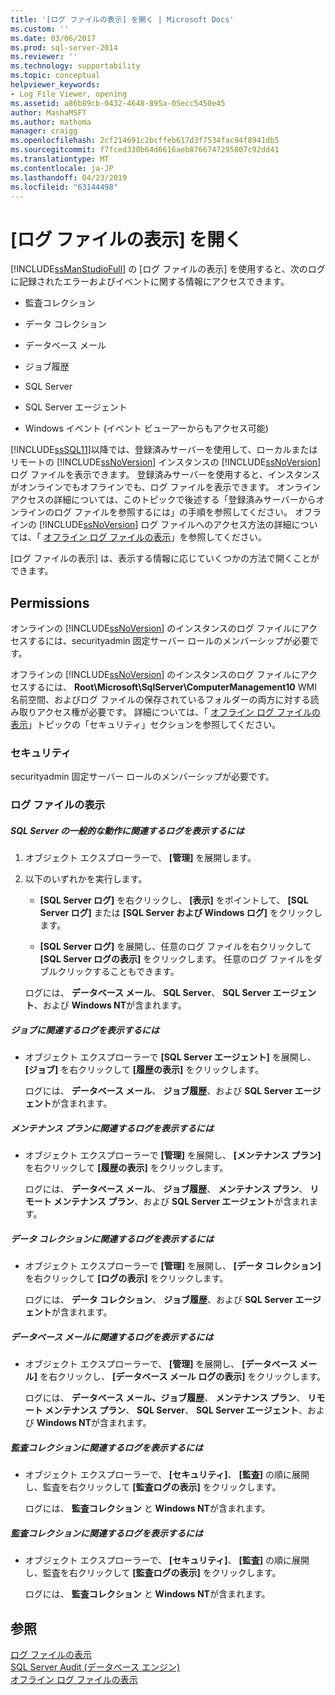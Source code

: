 ```yaml
---
title: '[ログ ファイルの表示] を開く | Microsoft Docs'
ms.custom: ''
ms.date: 03/06/2017
ms.prod: sql-server-2014
ms.reviewer: ''
ms.technology: supportability
ms.topic: conceptual
helpviewer_keywords:
- Log File Viewer, opening
ms.assetid: a86b89cb-0432-4648-895a-05ecc5450e45
author: MashaMSFT
ms.author: mathoma
manager: craigg
ms.openlocfilehash: 2cf214691c2bcffeb617d3f7534fac94f8941db5
ms.sourcegitcommit: f7fced330b64d6616aeb8766747295807c92dd41
ms.translationtype: MT
ms.contentlocale: ja-JP
ms.lasthandoff: 04/23/2019
ms.locfileid: "63144498"
---
```

# <a name="open-log-file-viewer"></a>[ログ ファイルの表示] を開く
  [!INCLUDE[ssManStudioFull](../../includes/ssmanstudiofull-md.md)] の [ログ ファイルの表示] を使用すると、次のログに記録されたエラーおよびイベントに関する情報にアクセスできます。  
  
-   監査コレクション  
  
-   データ コレクション  
  
-   データベース メール  
  
-   ジョブ履歴  
  
-   SQL Server  
  
-   SQL Server エージェント  
  
-   Windows イベント (イベント ビューアーからもアクセス可能)  
  
 [!INCLUDE[ssSQL11](../../includes/sssql11-md.md)]以降では、登録済みサーバーを使用して、ローカルまたはリモートの [!INCLUDE[ssNoVersion](../../includes/ssnoversion-md.md)] インスタンスの [!INCLUDE[ssNoVersion](../../includes/ssnoversion-md.md)]ログ ファイルを表示できます。 登録済みサーバーを使用すると、インスタンスがオンラインでもオフラインでも、ログ ファイルを表示できます。 オンライン アクセスの詳細については、このトピックで後述する「登録済みサーバーからオンラインのログ ファイルを参照するには」の手順を参照してください。 オフラインの [!INCLUDE[ssNoVersion](../../includes/ssnoversion-md.md)] ログ ファイルへのアクセス方法の詳細については、「 [オフライン ログ ファイルの表示](view-offline-log-files.md)」を参照してください。  
  
 [ログ ファイルの表示] は、表示する情報に応じていくつかの方法で開くことができます。  
  
##  <a name="BeforeYouBegin"></a> Permissions  
 オンラインの [!INCLUDE[ssNoVersion](../../includes/ssnoversion-md.md)] のインスタンスのログ ファイルにアクセスするには、securityadmin 固定サーバー ロールのメンバーシップが必要です。  
  
 オフラインの [!INCLUDE[ssNoVersion](../../includes/ssnoversion-md.md)] のインスタンスのログ ファイルにアクセスするには、 **Root\Microsoft\SqlServer\ComputerManagement10** WMI 名前空間、およびログ ファイルの保存されているフォルダーの両方に対する読み取りアクセス権が必要です。 詳細については、「 [オフライン ログ ファイルの表示](view-offline-log-files.md)」トピックの「セキュリティ」セクションを参照してください。  
  
### <a name="security"></a>セキュリティ  
 securityadmin 固定サーバー ロールのメンバーシップが必要です。  
  
### <a name="view-log-files"></a>ログ ファイルの表示  
  
##### <a name="to-view-logs-that-are-related-to-general-sql-server-activity"></a>SQL Server の一般的な動作に関連するログを表示するには  
  
1.  オブジェクト エクスプローラーで、 **[管理]** を展開します。  
  
2.  以下のいずれかを実行します。  
  
    -   **[SQL Server ログ]** を右クリックし、 **[表示]** をポイントして、 **[SQL Server ログ]** または **[SQL Server および Windows ログ]** をクリックします。  
  
    -   **[SQL Server ログ]** を展開し、任意のログ ファイルを右クリックして **[SQL Server ログの表示]** をクリックします。 任意のログ ファイルをダブルクリックすることもできます。  
  
     ログには、 **データベース メール**、 **SQL Server**、 **SQL Server エージェント**、および **Windows NT**が含まれます。  
  
##### <a name="to-view-logs-that-are-related-to-jobs"></a>ジョブに関連するログを表示するには  
  
-   オブジェクト エクスプローラーで **[SQL Server エージェント]** を展開し、 **[ジョブ]** を右クリックして **[履歴の表示]** をクリックします。  
  
     ログには、 **データベース メール**、 **ジョブ履歴**、および **SQL Server エージェント**が含まれます。  
  
##### <a name="to-view-logs-that-are-related-to-maintenance-plans"></a>メンテナンス プランに関連するログを表示するには  
  
-   オブジェクト エクスプローラーで **[管理]** を展開し、 **[メンテナンス プラン]** を右クリックして **[履歴の表示]** をクリックします。  
  
     ログには、 **データベース メール**、 **ジョブ履歴**、 **メンテナンス プラン**、 **リモート メンテナンス プラン**、および **SQL Server エージェント**が含まれます。  
  
##### <a name="to-view-logs-that-are-related-to-data-collection"></a>データ コレクションに関連するログを表示するには  
  
-   オブジェクト エクスプローラーで **[管理]** を展開し、 **[データ コレクション]** を右クリックして **[ログの表示]** をクリックします。  
  
     ログには、 **データ コレクション**、 **ジョブ履歴**、および **SQL Server エージェント**が含まれます。  
  
##### <a name="to-view-logs-that-are-related-to-database-mail"></a>データベース メールに関連するログを表示するには  
  
-   オブジェクト エクスプローラーで、 **[管理]** を展開し、 **[データベース メール]** を右クリックし、 **[データベース メール ログの表示]** をクリックします。  
  
     ログには、 **データベース メール、ジョブ履歴**、 **メンテナンス プラン**、 **リモート メンテナンス プラン**、 **SQL Server**、 **SQL Server エージェント**、および **Windows NT**が含まれます。  
  
##### <a name="to-view-logs-that-are-related-to-audits-collections"></a>監査コレクションに関連するログを表示するには  
  
-   オブジェクト エクスプローラーで、 **[セキュリティ]**、 **[監査]** の順に展開し、監査を右クリックして **[監査ログの表示]** をクリックします。  
  
     ログには、 **監査コレクション** と **Windows NT**が含まれます。  
  
##### <a name="to-view-logs-that-are-related-to-audits-collections"></a>監査コレクションに関連するログを表示するには  
  
-   オブジェクト エクスプローラーで、 **[セキュリティ]**、 **[監査]** の順に展開し、監査を右クリックして **[監査ログの表示]** をクリックします。  
  
     ログには、 **監査コレクション** と **Windows NT**が含まれます。  
  
## <a name="see-also"></a>参照  
 [ログ ファイルの表示](log-file-viewer.md)   
 [SQL Server Audit &#40;データベース エンジン&#41;](../security/auditing/sql-server-audit-database-engine.md)   
 [オフライン ログ ファイルの表示](view-offline-log-files.md)  
  
  
